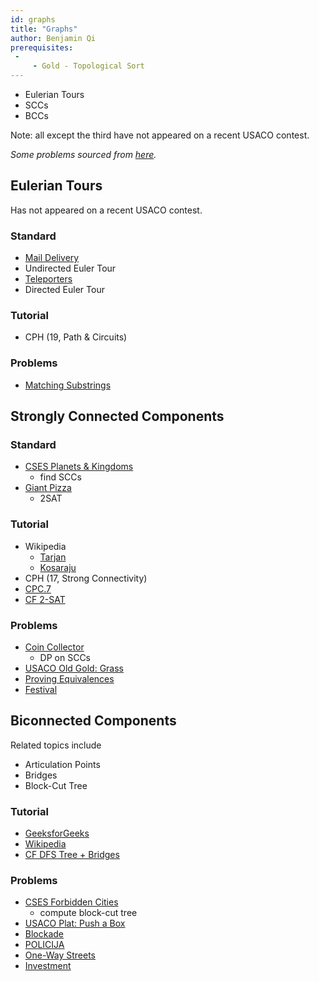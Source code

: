 ```yaml
---
id: graphs
title: "Graphs"
author: Benjamin Qi
prerequisites: 
 - 
     - Gold - Topological Sort
---
```


 - Eulerian Tours
 - SCCs
 - BCCs

<!-- END DESCRIPTION -->

Note: all except the third have not appeared on a recent USACO contest.

*Some problems sourced from [here](http://codeforces.com/blog/entry/54526?#comment-385354).*

## Eulerian Tours

Has not appeared on a recent USACO contest.

### Standard

 - [Mail Delivery](https://cses.fi/problemset/task/1691)
  - Undirected Euler Tour
 - [Teleporters](https://cses.fi/problemset/task/1693)
  - Directed Euler Tour

### Tutorial

 - CPH (19, Path & Circuits)

### Problems

 - [Matching Substrings](https://csacademy.com/contest/archive/task/matching-substrings/) [](87)

## Strongly Connected Components

### Standard

 - [CSES Planets & Kingdoms](https://cses.fi/problemset/task/1683)
   - find SCCs
 - [Giant Pizza](https://cses.fi/problemset/task/1684)
   - 2SAT

### Tutorial
 
  - Wikipedia
    - [Tarjan](https://en.wikipedia.org/wiki/Tarjan%27s_strongly_connected_components_algorithm)
    - [Kosaraju](https://en.wikipedia.org/wiki/Kosaraju%27s_algorithm)
  - CPH (17, Strong Connectivity)
  - [CPC.7](https://github.com/SuprDewd/T-414-AFLV/tree/master/07_graphs_1)
  - [CF 2-SAT](http://codeforces.com/blog/entry/16205)


### Problems

 - [Coin Collector](https://cses.fi/problemset/task/1686)
   - DP on SCCs
 - [USACO Old Gold: Grass](http://www.usaco.org/index.php?page=viewproblem2&cpid=516)
 - [Proving Equivalences](https://open.kattis.com/problems/equivalences) [](78)
 - [Festival](https://szkopul.edu.pl/problemset/problem/p9uJo01RR9ouMLLAYroFuQ-7/site/?key=statement) [](173)

## Biconnected Components

Related topics include

 - Articulation Points
 - Bridges
 - Block-Cut Tree

### Tutorial

 - [GeeksforGeeks](http://www.geeksforgeeks.org/articulation-points-or-cut-vertices-in-a-graph/)
 - [Wikipedia](https://en.wikipedia.org/wiki/Biconnected_component)
 - [CF DFS Tree + Bridges](https://codeforces.com/blog/entry/68138)

### Problems

 - [CSES Forbidden Cities](https://cses.fi/problemset/task/1705)
   - compute block-cut tree
 - [USACO Plat: Push a Box](http://www.usaco.org/index.php?page=viewproblem2&cpid=769)
 - [Blockade](https://szkopul.edu.pl/problemset/problem/eDt8w290owtatmCjad0O0ywk/site/?key=statement)
 - [POLICIJA](http://wcipeg.com/problem/coi06p2)
 - [One-Way Streets](https://csacademy.com/contest/archive/task/one-way-streets/)
 - [Investment](https://dmoj.ca/problem/tle17c1p6)
